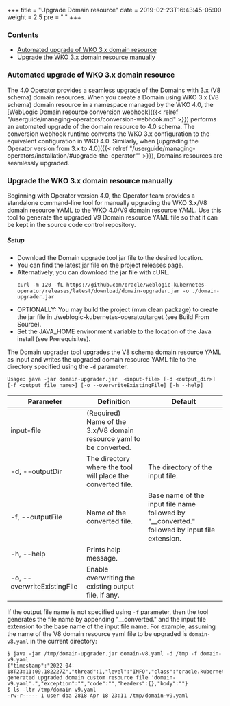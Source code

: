+++
title = "Upgrade Domain resource"
date = 2019-02-23T16:43:45-05:00
weight = 2.5
pre = "<b> </b>"
+++

### Contents

 - [Automated upgrade of WKO 3.x domain resource](#automated-upgrade-of-wko-3.x-domain-resource)
 - [Upgrade the WKO 3.x domain resource manually](#upgrade-the-wko-3.x-domain-resource-manually)

### Automated upgrade of WKO 3.x domain resource
The 4.0 Operator provides a seamless upgrade of the Domains with 3.x (V8 schema) domain resources. When you create a Domain using WKO 3.x (V8 schema) domain resource in a namespace managed by the WKO 4.0, the [WebLogic Domain resource conversion webhook]({{< relref "/userguide/managing-operators/conversion-webhook.md" >}}) performs an automated upgrade of the domain resource to 4.0 schema. The conversion webhook runtime converts the WKO 3.x configuration to the equivalent configuration in WKO 4.0. Similarly, when [upgrading the Operator version from 3.x to 4.0]({{< relref "/userguide/managing-operators/installation/#upgrade-the-operator"" >}}), Domains resources are seamlessly upgraded.

### Upgrade the WKO 3.x domain resource manually
Beginning with Operator version 4.0, the Operator team provides a standalone command-line tool for manually upgrading the WKO 3.x/V8 domain resource YAML to the WKO 4.0/V9 domain resource YAML. Use this tool to generate the upgraded V9 Domain resource YAML file so that it can be kept in the source code control repository. 

##### Setup
- Download the Domain upgrade tool jar file to the desired location.
 - You can find the latest jar file on the project releases page.
 - Alternatively, you can download the jar file with cURL.
   ```
   curl -m 120 -fL https://github.com/oracle/weblogic-kubernetes-operator/releases/latest/download/domain-upgrader.jar -o ./domain-upgrader.jar
   ```
 - OPTIONALLY: You may build the project (mvn clean package) to create the jar file in ./weblogic-kubernetes-operator/target (see Build From Source).
 - Set the JAVA_HOME environment variable to the location of the Java install (see Prerequisites).

The Domain upgrader tool upgrades the V8 schema domain resource YAML as input and writes the upgraded domain resource YAML file to the 
directory specified using the `-d` parameter.

```
Usage: java -jar domain-upgrader.jar  <input-file> [-d <output_dir>] [-f <output_file_name>] [-o --overwriteExistingFile] [-h --help]
```

| Parameter | Definition | Default |
| --- | --- | --- |
| input-file | (Required) Name of the 3.x/V8 domain resource yaml to be converted. | |
| -d, --outputDir | The directory where the tool will place the converted file. | The directory of the input file. |
| -f, --outputFile | Name of the converted file. | Base name of the input file name followed by "__converted." followed by input file extension. |
| -h, --help | Prints help message. | |
| -o, --overwriteExistingFile | Enable overwriting the existing output file, if any. | |

If the output file name is not specified using `-f` parameter, then the tool generates the file name by appending "__converted." and the input file extension to the
base name of the input file name. For example, assuming the name of the V8 domain resource yaml file to be upgraded is `domain-v8.yaml` in the current directory:

```
$ java -jar /tmp/domain-upgrader.jar domain-v8.yaml -d /tmp -f domain-v9.yaml
{"timestamp":"2022-04-18T23:11:09.182227Z","thread":1,"level":"INFO","class":"oracle.kubernetes.operator.DomainUpgrader","method":"main","timeInMillis":1650323469182,"message":"Successfully generated upgraded domain custom resource file 'domain-v9.yaml'.","exception":"","code":"","headers":{},"body":""}
$ ls -ltr /tmp/domain-v9.yaml
-rw-r----- 1 user dba 2818 Apr 18 23:11 /tmp/domain-v9.yaml
```


